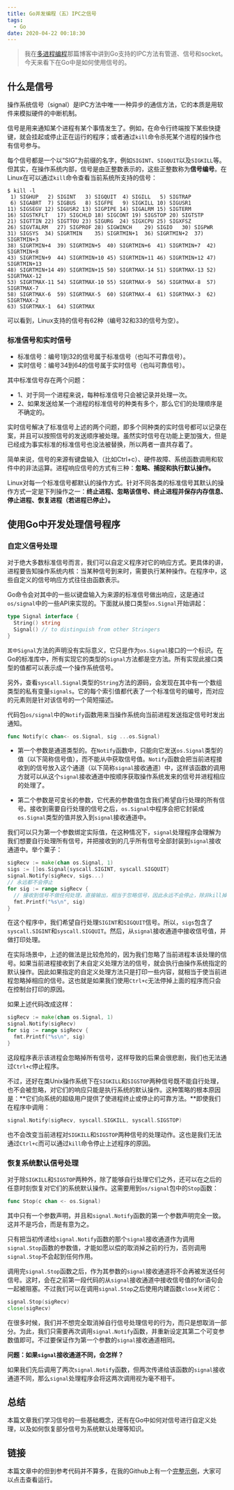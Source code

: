 ```yaml
---
title: Go并发编程（五）IPC之信号
tags:
  - Go
date: 2020-04-22 00:18:30
---
```



> 我在[多进程编程](http://zmoyi.com/2020/04/17/GoConcurrent2-MultiProgress/)那篇博客中讲到Go支持的IPC方法有管道、信号和socket。今天来看下在Go中是如何使用信号的。

## 什么是信号

操作系统信号（signal）是IPC方法中唯一一种异步的通信方法，它的本质是用软件来模拟硬件的中断机制。

信号是用来通知某个进程有某个事情发生了。例如，在命令行终端按下某些快捷键，就会挂起或停止正在运行的程序；或者通过`kill`命令杀死某个进程的操作也有信号参与。

每个信号都是一个以“SIG”为前缀的名字，例如`SIGINT`、`SIGQUIT`以及`SIGKILL`等。但其实，在操作系统内部，信号是由正整数表示的，这些正整数称为**信号编号**。在Linux在可以通过`kill`命令查看当前系统所支持的信号：

```shell
$ kill -l
 1) SIGHUP	 2) SIGINT	 3) SIGQUIT	 4) SIGILL	 5) SIGTRAP
 6) SIGABRT	 7) SIGBUS	 8) SIGFPE	 9) SIGKILL	10) SIGUSR1
11) SIGSEGV	12) SIGUSR2	13) SIGPIPE	14) SIGALRM	15) SIGTERM
16) SIGSTKFLT	17) SIGCHLD	18) SIGCONT	19) SIGSTOP	20) SIGTSTP
21) SIGTTIN	22) SIGTTOU	23) SIGURG	24) SIGXCPU	25) SIGXFSZ
26) SIGVTALRM	27) SIGPROF	28) SIGWINCH	29) SIGIO	30) SIGPWR
31) SIGSYS	34) SIGRTMIN	35) SIGRTMIN+1	36) SIGRTMIN+2	37) SIGRTMIN+3
38) SIGRTMIN+4	39) SIGRTMIN+5	40) SIGRTMIN+6	41) SIGRTMIN+7	42) SIGRTMIN+8
43) SIGRTMIN+9	44) SIGRTMIN+10	45) SIGRTMIN+11	46) SIGRTMIN+12	47) SIGRTMIN+13
48) SIGRTMIN+14	49) SIGRTMIN+15	50) SIGRTMAX-14	51) SIGRTMAX-13	52) SIGRTMAX-12
53) SIGRTMAX-11	54) SIGRTMAX-10	55) SIGRTMAX-9	56) SIGRTMAX-8	57) SIGRTMAX-7
58) SIGRTMAX-6	59) SIGRTMAX-5	60) SIGRTMAX-4	61) SIGRTMAX-3	62) SIGRTMAX-2
63) SIGRTMAX-1	64) SIGRTMAX
```

可以看到，Linux支持的信号有62种（编号32和33的信号为空）。

### 标准信号和实时信号

- 标准信号：编号1到32的信号属于标准信号（也叫不可靠信号）。
- 实时信号：编号34到64的信号属于实时信号（也叫可靠信号）。

其中标准信号存在两个问题：

- 1、对于同一个进程来说，每种标准信号只会被记录并处理一次。
- 2、如果发送给某一个进程的标准信号的种类有多个，那么它们的处理顺序是不确定的。

实时信号解决了标准信号上述的两个问题，即多个同种类的实时信号都可以记录在案，并且可以按照信号的发送顺序被处理。虽然实时信号在功能上更加强大，但是已经成为事实标准的标准信号也没法被替换，所以两者一直共存着了。

简单来说，信号的来源有键盘输入（比如Ctrl+c）、硬件故障、系统函数调用和软件中的非法运算。进程响应信号的方式有三种：**忽略、捕捉和执行默认操作。**

Linux对每一个标准信号都默认的操作方式。针对不同各类的标准信号其默认的操作方式一定是下列操作之一：**终止进程、忽略该信号、终止进程并保存内存信息、停止进程、恢复进程（若进程已停止）。**

## 使用Go中开发处理信号程序

### 自定义信号处理

对于绝大多数标准信号而言，我们可以自定义程序对它的响应方式。更具体的讲，进程要告知操作系统内核：当某种信号到来时，需要执行某种操作。在程序中，这些自定义的信号响应方式往往由函数表示。

Go命令会对其中的一些以键盘输入为来源的标准信号做出响应，这是通过`os/signal`中的一些API来实现的。下面就从接口类型`os.Signal`开始讲起：

```go
type Signal interface {
  String() string
  Signal() // to distinguish from other Stringers
}
```

`其中Signal`方法的声明没有实际意义，它只是作为`os.Signal`接口的一个标识。在Go的标准库中，所有实现它的类型的`Signal`方法都是空方法。所有实现此接口类型的值都可以表示成一个操作系统信号。

另外，查看`syscall.Signal`类型的`String`方法的源码，会发现在其中有一个数组类型的私有变量`signals`。它的每个索引值都代表了一个标准信号的编号，而对应的元素则是针对该信号的一个简短描述。

代码包`os/signal`中的`Notify`函数用来当操作系统向当前进程发送指定信号时发出通知。

```go
func Notify(c chan<- os.Signal, sig ...os.Signal)
```

- 第一个参数是通道类型的。在`Notify`函数中，只能向它发送`os.Signal`类型的值（以下简称信号值），而不能从中获取信号值。`Notify`函数会把当前进程接收到的信号放入这个通道（以下简称`signal`接收通道）中，这样该函数的调用方就可以从这个`signal`接收通道中按顺序获取操作系统发来的信号并进程相应的处理了。

- 第二个参数是可变长的参数，它代表的参数值包含我们希望自行处理的所有信号。接收到需要自行处理的信号之后，`os.Signal`中程序会把它封装成`os.Signal`类型的值并放入到`signal`接收通道中。

我们可以只为第一个参数绑定实际值，在这种情况下，`signal`处理程序会理解为我们想要自行处理所有信号，并把接收到的几乎所有信号全部封装到`signal`接收通道中。举个粟子：

```go
sigRecv := make(chan os.Signal, 1)
sigs := []os.Signal{syscall.SIGINT, syscall.SIGQUIT}
signal.Notify(sigRecv, sigs...)
// 永远都不会停止
for sig := range sigRecv {
  // 接收到信号不做任何处理，直接输出，相当于忽略信号，因此永远不会停止，除非kill掉
  fmt.Printf("%s\n", sig)
}
```

在这个程序中，我们希望自行处理`SIGINT`和`SIGQUIT`信号。所以，`sigs`包含了`syscall.SIGINT`和`syscall.SIGQUIT`。然后，从`signal`接收通道中接收信号值，并做打印处理。

在实际场景中，上述的做法是比较危险的，因为我们忽略了当前进程本该处理的信号。如果当前进程接收到了未自定义处理方法的信号，就会执行由操作系统指定的默认操作。因此如果指定的自定义处理方法只是打印一些内容，就相当于使当前进程忽略掉相应的信号。这也就是如果我们使用`Ctrl+c`无法停掉上面的程序而只会在控制台打印的原因。

如果上述代码改成这样：

```go
sigRecv := make(chan os.Signal, 1)
signal.Notify(sigRecv)
for sig := range sigRecv {
  fmt.Printf("%s\n", sig)
}
```

这段程序表示该进程会忽略掉所有信号，这样导致的后果会很悲剧，我们也无法通过`Ctrl+c`停止程序。

不过，还好在类Unix操作系统下在`SIGKILL`和`SIGSTOP`两种信号既不能自行处理，也不会被忽略，对它们的响应只能是执行系统的默认操作。这种策略的根本原因是：**它们向系统的超级用户提供了使进程终止或停止的可靠方法。**即使我们在程序中调用：

```go
signal.Notify(sigRecv, syscall.SIGKILL, syscall.SIGSTOP)
```

也不会改变当前进程对`SIGKILL`和`SIGSTOP`两种信号的处理动作。这也是我们无法通过`Ctrl+c`而可以通过`kill`命令停止上述程序的原因。

### 恢复系统默认信号处理

对于除`SIGKILL`和`SIGSTOP`两种外，除了能够自行处理它们之外，还可以在之后的任意时刻恢复对它们的系统默认操作。这需要用到`os/signal`包中的`Stop`函数：

```go
func Stop(c chan <- os.Signal)
```

其中只有一个参数声明，并且和`signal.Notify`函数的第一个参数声明完全一致。这并不是巧合，而是有意为之。

只有把当初传递给`signal.Notify`函数的那个`signal`接收通道作为调用`signal.Stop`函数的参数值，才能如愿以偿的取消掉之前的行为，否则调用`signal.Stop`不会起到任何作用。

调用完`signal.Stop`函数之后，作为其参数的`signal`接收通道将不会再被发送任何信号。这时，会在之前第一段代码的从`signal`接收通道中接收信号值的for语句会一起被阻塞。不过我们可以在调用`signal.Stop`之后使用内建函数`close`关闭它：

```go
signal.Stop(sigRecv)
close(sigRecv)
```

在很多时候，我们并不想完全取消掉自行信号处理信号的行为，而只是想取消一部分。为此，我们只需要再次调用`signal.Notify`函数，并重新设定其第二个可变参数值即可。不过要保证作为第一个参数的`signal`接收通道相同。

**问题：如果`signal`接收通道不同，会怎样？**

如果我们先后调用了两次`signal.Notify`函数，但两次传递给该函数的`signal`接收通道不同，那么`signal`处理程序会将这两次调用视为毫不相干。

## 总结

本篇文章我们学习信号的一些基础概念，还有在Go中如何对信号进行自定义处理，以及如何恢复部分信号为系统默认处理等知识。

## 链接

本篇文章中的但到参考代码并不算多，在我的Github上有一个[完整示例](https://github.com/fanezhao/GoConcurrent/tree/master/chapter3/signal)，大家可以点击查看运行。

